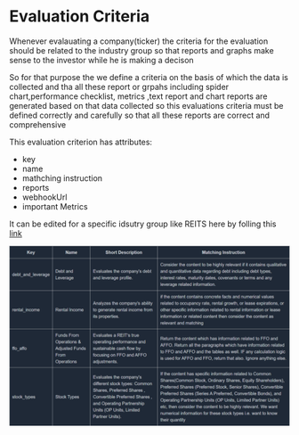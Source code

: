 # Evaluation Criteria

Whenever evalauating a company(ticker) the criteria for the evaluation should be related to the industry group so that reports and graphs make sense to the investor while he is making a decison

So for that purpose the we define a criteria on the basis of which the data is collected and tha all these report or grpahs including spider chart,performance checklist, metrics ,text report and chart reports are generated based on that data collected so this evaluations criteria must be defined
correctly and carefully so that all these reports are correct and comprehensive

This evaluation criterion has attributes:

- key
- name
- mathching instruction
- reports
- webhookUrl
- important Metrics

It can be edited for a specific idsutry group like REITS here by folling this [link](https://koalagains.com/public-equities/industry-group-criteria/real-estate/equity-real-estate-investment-trusts-reits/create)

![criteria](./images/criteira_and_report/custom-criteria.png)
